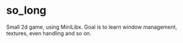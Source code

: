 # so_long
Small 2d game, using MiniLibx. Goal is to learn window management, textures, even handling and so on.
